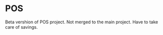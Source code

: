 POS
===
Beta vershion of POS project.
Not merged to the main project.
Have to take care of savings.
